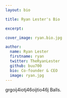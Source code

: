 ```yaml
---
layout: bio

title: Ryan Lester's Bio

excerpt:

cover_image: ryan.bio.jpg

author:
  name: Ryan Lester
  firstname: ryan
  twitter: TheRyanLester
  github: buu700
  bio: Co-founder & CEO
  image: ryan.jpg
---
```

grgoij4iotj46oijtio46j Balls.